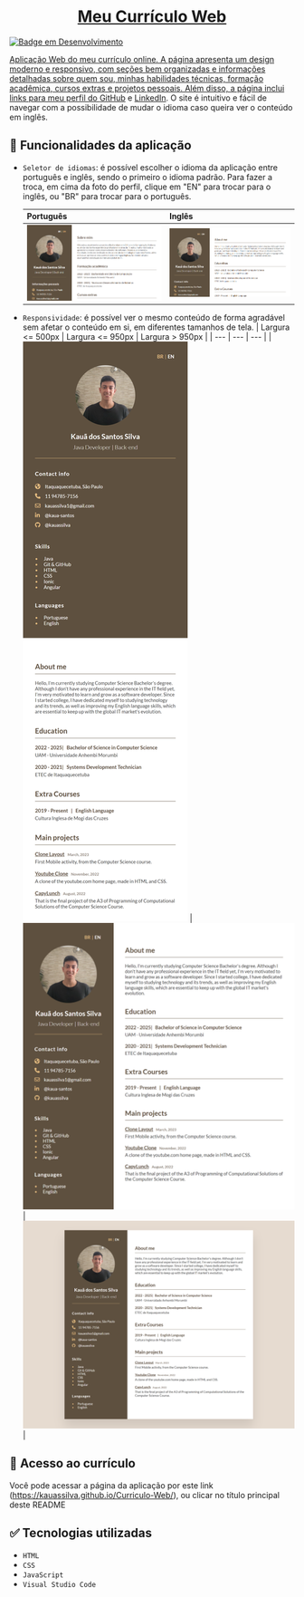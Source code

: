 <h1 align="center"><a href="https://kauassilva.github.io/Curriculo-Web/" taget="_blank">Meu Currículo Web</h1>

![Badge em Desenvolvimento](http://img.shields.io/static/v1?label=STATUS&message=CONCLUIDO&color=GREEN&style=for-the-badge)

Aplicação Web do meu currículo online. A página apresenta um design moderno e responsivo, com seções bem organizadas e informações detalhadas sobre quem sou, minhas habilidades técnicas, formação acadêmica, cursos extras e projetos pessoais. Além disso, a página inclui links para meu perfil do [GitHub](https://github.com/kauassilva) e [LinkedIn](https://www.linkedin.com/in/kaua-santos/). O site é intuitivo e fácil de navegar com a possibilidade de mudar o idioma caso queira ver o conteúdo em inglês.

## 🔨 Funcionalidades da aplicação

- `Seletor de idiomas`: é possível escolher o idioma da aplicação entre português e inglês, sendo o primeiro o idioma padrão. Para fazer a troca, em cima da foto do perfil, clique em "EN" para trocar para o inglês, ou "BR" para trocar para o português.
  
  | Português | Inglês |
  | --- | --- |
  | ![](assets/readme/portugueseVersion.png) | ![](assets/readme/englishVersion.png) |
  
- `Responsividade`: é possível ver o mesmo conteúdo de forma agradável sem afetar o conteúdo em si, em diferentes tamanhos de tela.
  | Largura <= 500px | Largura <= 950px | Largura > 950px |
  | --- | --- | --- |
  | ![](assets/readme/smallDevice.png) | ![](assets/readme/mediumDevice.png) | ![](assets/readme/largeDevice.png) |

## 📁 Acesso ao currículo

Você pode acessar a página da aplicação por este link (https://kauassilva.github.io/Curriculo-Web/), ou clicar no título principal deste README

## ✅ Tecnologias utilizadas

- `HTML`
- `CSS`
- `JavaScript`
- `Visual Studio Code`

